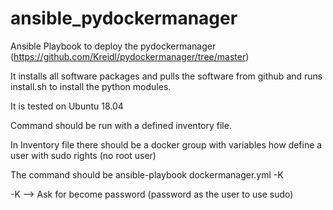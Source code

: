 # ansible_pydockermanager


Ansible Playbook to deploy the pydockermanager (https://github.com/Kreidl/pydockermanager/tree/master)


It installs all software packages and pulls the software from github and runs install.sh to install the python modules.


It is tested on Ubuntu 18.04


Command should be run with a defined inventory file.

In Inventory file there should be a docker group with variables how define a user with sudo rights (no root user)

The command should be ansible-playbook dockermanager.yml -K

-K --> Ask for become password (password as the user to use sudo)